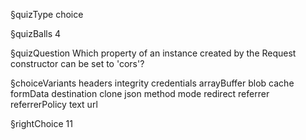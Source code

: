§quizType
choice

§quizBalls
4

§quizQuestion
Which property of an instance created by the Request constructor can be set to 'cors'?


§choiceVariants
headers
integrity
credentials
arrayBuffer
blob
cache
formData
destination
clone
json
method
mode
redirect
referrer
referrerPolicy
text
url



§rightChoice
11

